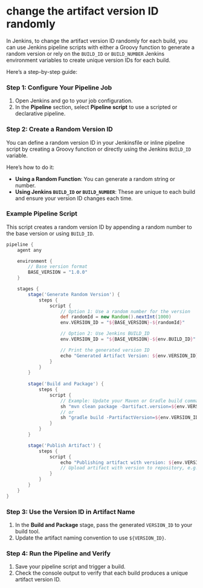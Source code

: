 # change the artifact version ID randomly

In Jenkins, to change the artifact version ID randomly for each build, you can use Jenkins pipeline scripts with either a Groovy function to generate a random version or rely on the `BUILD_ID` or `BUILD_NUMBER` Jenkins environment variables to create unique version IDs for each build.

Here’s a step-by-step guide:

### Step 1: Configure Your Pipeline Job

1. Open Jenkins and go to your job configuration.
2. In the **Pipeline** section, select **Pipeline script** to use a scripted or declarative pipeline.

### Step 2: Create a Random Version ID

You can define a random version ID in your Jenkinsfile or inline pipeline script by creating a Groovy function or directly using the Jenkins `BUILD_ID` variable.

Here’s how to do it:

- **Using a Random Function**: You can generate a random string or number.
- **Using Jenkins `BUILD_ID` or `BUILD_NUMBER`**: These are unique to each build and ensure your version ID changes each time.

### Example Pipeline Script

This script creates a random version ID by appending a random number to the base version or using `BUILD_ID`.

```groovy
pipeline {
    agent any

    environment {
        // Base version format
        BASE_VERSION = "1.0.0"
    }

    stages {
        stage('Generate Random Version') {
            steps {
                script {
                    // Option 1: Use a random number for the version
                    def randomId = new Random().nextInt(1000)
                    env.VERSION_ID = "${BASE_VERSION}-${randomId}"

                    // Option 2: Use Jenkins BUILD_ID
                    env.VERSION_ID = "${BASE_VERSION}-${env.BUILD_ID}"

                    // Print the generated version ID
                    echo "Generated Artifact Version: ${env.VERSION_ID}"
                }
            }
        }
        
        stage('Build and Package') {
            steps {
                script {
                    // Example: Update your Maven or Gradle build command
                    sh "mvn clean package -Dartifact.version=${env.VERSION_ID}"
                    // or
                    sh "gradle build -PartifactVersion=${env.VERSION_ID}"
                }
            }
        }

        stage('Publish Artifact') {
            steps {
                script {
                    echo "Publishing artifact with version: ${env.VERSION_ID}"
                    // Upload artifact with version to repository, e.g., Nexus or Artifactory
                }
            }
        }
    }
}
```

### Step 3: Use the Version ID in Artifact Name

1. In the **Build and Package** stage, pass the generated `VERSION_ID` to your build tool.
2. Update the artifact naming convention to use `${VERSION_ID}`.

### Step 4: Run the Pipeline and Verify

1. Save your pipeline script and trigger a build.
2. Check the console output to verify that each build produces a unique artifact version ID. 

